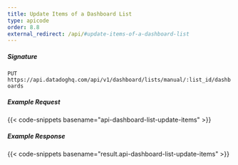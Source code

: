 ```yaml
---
title: Update Items of a Dashboard List
type: apicode
order: 8.8
external_redirect: /api/#update-items-of-a-dashboard-list
---
```


##### Signature

`PUT https://api.datadoghq.com/api/v1/dashboard/lists/manual/:list_id/dashboards`

##### Example Request

{{< code-snippets basename="api-dashboard-list-update-items" >}}

##### Example Response

{{< code-snippets basename="result.api-dashboard-list-update-items" >}}
